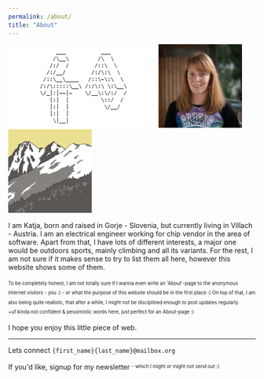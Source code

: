```yaml
---
permalink: /about/
title: "About"
---
```


![KP](/images/2025/kp.gif "KP") ![Katja](/assets/images/Katja.jpg "Katja") ![outdoors](/assets/images/k_out.png "outdoors")

I am Katja, born and raised in Gorje - Slovenia, but currently living in Villach - Austria.
I am an electrical engineer working for chip vendor in the area of software.
Apart from that, I have lots of different interests, a major one would be outdoors sports, 
mainly climbing and all its variants. 
For the rest, I am not sure if it makes sense to try to list them all here, however this website shows some of them.

<sup><sub>
To be completely honest, I am not totally sure if I wanna even write an 'About'-page to the anonymous internet visitors - you :) -
or what the purpose of this website should be in the first place :)
On top of that, I am also being quite realistic, that after a while, I might not be disciplined enough to post updates regularly.   
+uf kinda not confident & pessimistic words here, just perfect for an About-page :) 
</sub></sup>

I hope you enjoy this little piece of web.

---

Lets connect `{first_name}{last_name}@mailbox.org`

If you'd like, signup for my newsletter  <sup><sub> - which I might or might not send out :) </sub></sup>